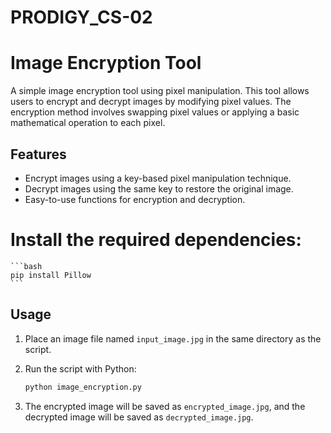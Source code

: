 # PRODIGY_CS-02
# Image Encryption Tool

A simple image encryption tool using pixel manipulation. This tool allows users to encrypt and decrypt images by modifying pixel values. The encryption method involves swapping pixel values or applying a basic mathematical operation to each pixel.

## Features

- Encrypt images using a key-based pixel manipulation technique.
- Decrypt images using the same key to restore the original image.
- Easy-to-use functions for encryption and decryption.
  
# Install the required dependencies:
    ```bash
    pip install Pillow
    ```
## Usage

1. Place an image file named `input_image.jpg` in the same directory as the script.

2. Run the script with Python:

    ```bash
    python image_encryption.py
    ```

3. The encrypted image will be saved as `encrypted_image.jpg`, and the decrypted image will be saved as `decrypted_image.jpg`.
